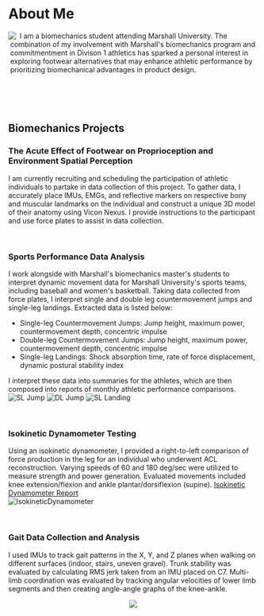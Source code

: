 # About Me 

<img align="left" src="https://github.com/user-attachments/assets/e5d28121-61a4-443a-adf3-d8137785d633">
&nbsp;I am a biomechanics student attending Marshall University. The 
&nbsp;combination of my involvement with Marshall's biomechanics program and 
&nbsp;commitmentment in Divison 1 athletics has sparked a personal interest in 
&nbsp;exploring footwear alternatives that may enhance athletic performance by 
&nbsp;prioritizing biomechanical advantages in product design.
<br /><br /><br /><br /><br />

## Biomechanics Projects

### The Acute Effect of Footwear on Proprioception and Environment Spatial Perception
I am currently recruiting and scheduling the participation of athletic individuals to partake in data collection of this project. To gather data, I accurately place IMUs, EMGs, and reflective markers on respective bony and muscular landmarks on the individual and construct a unique 3D model of their anatomy using Vicon Nexus. I provide instructions to the participant and use force plates to assist in data collection.

<br />

### Sports Performance Data Analysis
I work alongside with Marshall's biomechanics master's students to interpret dynamic movement data for Marshall University's sports teams, including baseball and women's basketball. Taking data collected from force plates, I interpret single and double leg countermovement jumps and single-leg landings. Extracted data is listed below: 
- Single-leg Countermovement Jumps: Jump height, maximum power, countermovement depth, concentric impulse
- Double-leg Countermovement Jumps: Jump height, maximum power, countermovement depth, concentric impulse
- Single-leg Landings: Shock absorption time, rate of force displacement, dynamic postural stability index

I interpret these data into summaries for the athletes, which are then composed into reports of monthly athletic performance comparisons. 
![SL Jump](https://github.com/user-attachments/assets/21b68813-da16-438b-b3e7-cd935929a65f)
![DL Jump](https://github.com/user-attachments/assets/27829d41-e325-4f08-b12a-43ca1529e641)
![SL Landing ](https://github.com/user-attachments/assets/c56500ef-22ca-424a-92e9-5b6e8fbbe495)

<br />

### Isokinetic Dynamometer Testing
Using an isokinetic dynamometer, I provided a right-to-left comparison of force production in the leg for an individual who underwent ACL reconstruction. Varying speeds of 60 and 180 deg/sec were utilized to measure strength and power generation. Evaluated movements included knee extension/flexion and ankle plantar/dorsiflexion (supine). [Isokinetic Dynamometer Report](https://github.com/miamcbride/Mia_McBride/blob/main/IsokineticDynamometerReport.pdf)
<br />
![IsokineticDynamometer](https://github.com/user-attachments/assets/2133750c-1647-4cb2-8168-b9d348f56a5f)

<br />

### Gait Data Collection and Analysis
I used IMUs to track gait patterns in the X, Y, and Z planes when walking on different surfaces (indoor, stairs, uneven gravel). Trunk stability was evaluated by calculating RMS jerk taken from an IMU placed on C7. Multi-limb coordination was evaluated by tracking angular velocities of lower limb segments and then creating angle-angle graphs of the knee-ankle. 
<p align="center">
  <img src="https://github.com/user-attachments/assets/3ef3944a-fca9-4247-8f7b-eee56c883884"/>
</p>
